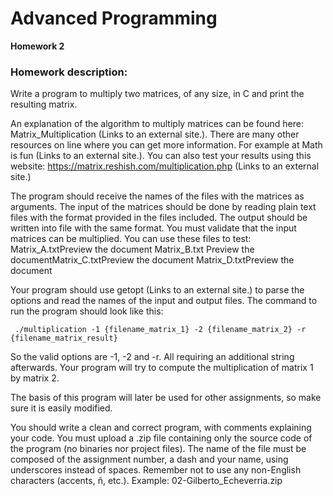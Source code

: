 # Advanced Programming
**Homework 2**


### Homework description:

Write a program to multiply two matrices, of any size, in C and print the resulting matrix.

An explanation of the algorithm to multiply matrices can be found here: Matrix_Multiplication (Links to an external site.). There are many other resources on line where you can get more information. For example at Math is fun (Links to an external site.). You can also test your results using this website: https://matrix.reshish.com/multiplication.php (Links to an external site.)

The program should receive the names of the files with the matrices as arguments. The input of the matrices should be done by reading plain text files with the format provided in the files included. The output should be written into  file with the same format. You must validate that the input matrices can be multiplied. You can use these files to test: Matrix_A.txtPreview the document Matrix_B.txt Preview the documentMatrix_C.txtPreview the document Matrix_D.txtPreview the document

Your program should use getopt (Links to an external site.) to parse the options and read the names of the input and output files. The command to run the program should look like this:

`
./multiplication -1 {filename_matrix_1} -2 {filename_matrix_2} -r {filename_matrix_result}`

So the valid options are -1, -2 and -r. All requiring an additional string afterwards. Your program will try to compute the multiplication of matrix 1 by matrix 2.

The basis of this program will later be used for other assignments, so make sure it is easily modified.

You should write a clean and correct program, with comments explaining your code. You must upload a .zip file containing only the source code of the program (no binaries nor project files). The name of the file must be composed of the assignment number, a dash and your name, using underscores instead of spaces. Remember not to use any non-English characters (accents, ñ, etc.). Example: 02-Gilberto_Echeverria.zip